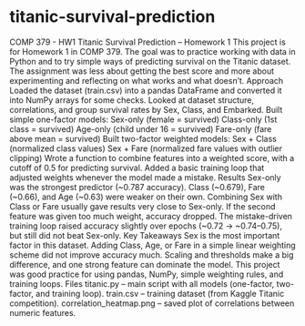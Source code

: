 # titanic-survival-prediction
COMP 379 - HW1
Titanic Survival Prediction – Homework 1
This project is for Homework 1 in COMP 379. The goal was to practice working with data in Python and to try simple ways of predicting survival on the Titanic dataset. The assignment was less about getting the best score and more about experimenting and reflecting on what works and what doesn’t.
Approach
Loaded the dataset (train.csv) into a pandas DataFrame and converted it into NumPy arrays for some checks.
Looked at dataset structure, correlations, and group survival rates by Sex, Class, and Embarked.
Built simple one-factor models:
Sex-only (female = survived)
Class-only (1st class = survived)
Age-only (child under 16 = survived)
Fare-only (fare above mean = survived)
Built two-factor weighted models:
Sex + Class (normalized class values)
Sex + Fare (normalized fare values with outlier clipping)
Wrote a function to combine features into a weighted score, with a cutoff of 0.5 for predicting survival.
Added a basic training loop that adjusted weights whenever the model made a mistake.
Results
Sex-only was the strongest predictor (~0.787 accuracy).
Class (~0.679), Fare (~0.66), and Age (~0.63) were weaker on their own.
Combining Sex with Class or Fare usually gave results very close to Sex-only. If the second feature was given too much weight, accuracy dropped.
The mistake-driven training loop raised accuracy slightly over epochs (~0.72 → ~0.74–0.75), but still did not beat Sex-only.
Key Takeaways
Sex is the most important factor in this dataset.
Adding Class, Age, or Fare in a simple linear weighting scheme did not improve accuracy much.
Scaling and thresholds make a big difference, and one strong feature can dominate the model.
This project was good practice for using pandas, NumPy, simple weighting rules, and training loops.
Files
titanic.py – main script with all models (one-factor, two-factor, and training loop).
train.csv – training dataset (from Kaggle Titanic competition).
correlation_heatmap.png – saved plot of correlations between numeric features.
